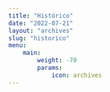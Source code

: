 ```yaml
---
title: "Histórico"
date: "2022-07-21"
layout: "archives"
slug: "historico"
menu:
    main:
        weight: -70
        params: 
            icon: archives
---
```


